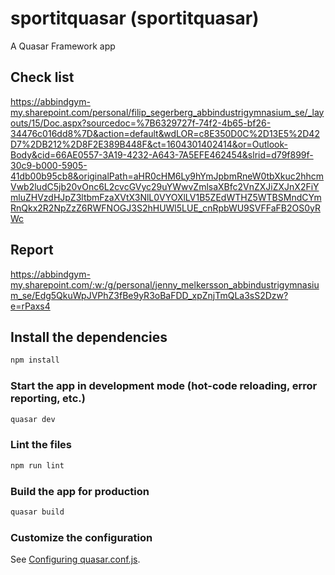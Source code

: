 # sportitquasar (sportitquasar)

A Quasar Framework app

## Check list

https://abbindgym-my.sharepoint.com/personal/filip_segerberg_abbindustrigymnasium_se/_layouts/15/Doc.aspx?sourcedoc=%7B6329727f-74f2-4b65-bf26-34476c016dd8%7D&action=default&wdLOR=c8E350D0C%2D13E5%2D42D7%2DB212%2D8F2E389B448F&ct=1604301402414&or=Outlook-Body&cid=66AE0557-3A19-4232-A643-7A5EFE462454&slrid=d79f899f-30c9-b000-5905-41db00b95cb8&originalPath=aHR0cHM6Ly9hYmJpbmRneW0tbXkuc2hhcmVwb2ludC5jb20vOnc6L2cvcGVyc29uYWwvZmlsaXBfc2VnZXJiZXJnX2FiYmluZHVzdHJpZ3ltbmFzaXVtX3NlL0VYOXlLV1B5ZEdWTHZ5WTBSMndCYmRnQkx2R2NpZzZ6RWFNOGJ3S2hHUWl5LUE_cnRpbWU9SVFFaFB2OS0yRWc

## Report
https://abbindgym-my.sharepoint.com/:w:/g/personal/jenny_melkersson_abbindustrigymnasium_se/Edg5QkuWpJVPhZ3fBe9yR3oBaFDD_xpZnjTmQLa3sS2Dzw?e=rPaxs4

## Install the dependencies
```bash
npm install
```

### Start the app in development mode (hot-code reloading, error reporting, etc.)
```bash
quasar dev
```

### Lint the files
```bash
npm run lint
```

### Build the app for production
```bash
quasar build
```

### Customize the configuration
See [Configuring quasar.conf.js](https://quasar.dev/quasar-cli/quasar-conf-js).
